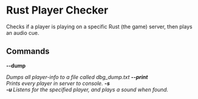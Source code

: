 # Rust Player Checker
Checks if a player is playing on a specific Rust (the game) server, then plays an audio cue.

## Commands
**--dump <address>**
  Dumps all player-info to a file called dbg_dump.txt
**--print <address>**
  Prints every player in server to console.
**-s <address> -u <steam-username>**
  Listens for the specified player, and plays a sound when found.
